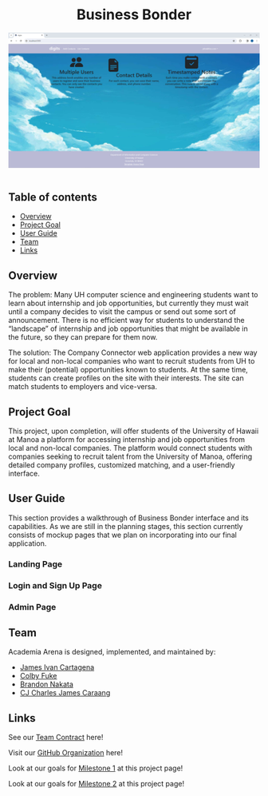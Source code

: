<style>
body {
  background-image: url('images/background.jfif');
  background-repeat: no-repeat;
  background-attachment: fixed;
  background-size: cover;
}
</style>

<h1 style="text-align: center;">Business Bonder</h1>

<div class="text-center" style="display: flex; justify-content: center;">
  <img src="images/Landing.png" style="width: 1000px; height: auto;"  alt=""/>
</div>

<br>

## Table of contents

* [Overview](#overview)
* [Project Goal](#project-goals)
* [User Guide](#user-guide)
* [Team](#team)
* [Links](#links)

## Overview
The problem: Many UH computer science and engineering students want to learn about internship and job opportunities, but currently they must wait until a company decides to visit the campus or send out some sort of announcement. There is no efficient way for students to understand the “landscape” of internship and job opportunities that might be available in the future, so they can prepare for them now.

The solution: The Company Connector web application provides a new way for local and non-local companies who want to recruit students from UH to make their (potential) opportunities known to students. At the same time, students can create profiles on the site with their interests. The site can match students to employers and vice-versa.


## Project Goal
This project, upon completion, will offer students of the University of Hawaii at Manoa a platform for accessing internship and job opportunities from local and non-local companies. The platform would connect students with companies seeking to recruit talent from the University of Manoa, offering detailed company profiles, customized matching, and a user-friendly interface.

## User Guide
This section provides a walkthrough of Business Bonder interface and its capabilities. As we are still in the planning stages, this section currently consists of mockup pages that we plan on incorporating into our final application.

### Landing Page


### Login and Sign Up Page


### Admin Page 



## Team
Academia Arena is designed, implemented, and maintained by:
* [James Ivan Cartagena](https://jicaartagena.github.)
* [Colby Fuke]()
* [Brandon Nakata]()
* [CJ Charles James Caraang]()

## Links
See our [Team Contract](https://docs.google.com/document/d/1wR9g73pu1SJRpXFbqFpmOFahrW98Q21cmLE8qssi0cE/edit?usp=shar) here!

Visit our [GitHub Organization](https://github.com/Business-Bonder) here!

Look at our goals for [Milestone 1](https://github.com/orgs/Business-Bonder/projects/1/views/3) at this project page!

Look at our goals for [Milestone 2]() at this project page!